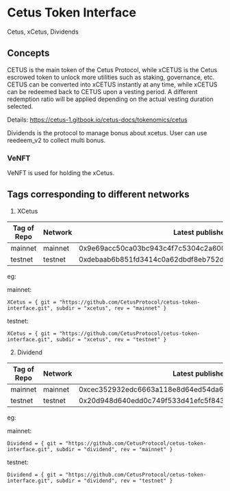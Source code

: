 # Cetus Token Interface

Cetus, xCetus, Dividends

## Concepts

CETUS is the main token of the Cetus Protocol, while xCETUS is the Cetus escrowed token to unlock more utilities such as staking, governance, etc. CETUS can be converted into xCETUS instantly at any time, while xCETUS can be redeemed back to CETUS upon a vesting period. A different redemption ratio will be applied depending on the actual vesting duration selected.

Details: https://cetus-1.gitbook.io/cetus-docs/tokenomics/cetus

Dividends is the protocol to manage bonus about xcetus. User can use reedeem_v2 to collect multi bonus.

### VeNFT

VeNFT is used for holding the xCetus.

## Tags corresponding to different networks

1. XCetus

| Tag of Repo | Network | Latest published at address                                        |
| ----------- | ------- | ------------------------------------------------------------------ |
| mainnet     | mainnet | 0x9e69acc50ca03bc943c4f7c5304c2a6002d507b51c11913b247159c60422c606 |
| testnet     | testnet | 0xdebaab6b851fd3414c0a62dbdf8eb752d6b0d31f5cfce5e38541bc6c6daa8966 |

eg:

mainnet:

```
XCetus = { git = "https://github.com/CetusProtocol/cetus-token-interface.git", subdir = "xcetus", rev = "mainnet" }
```

testnet:

```
XCetus = { git = "https://github.com/CetusProtocol/cetus-token-interface.git", subdir = "xcetus", rev = "testnet" }
```

2. Dividend

| Tag of Repo | Network | Latest published at address                                        |
| ----------- | ------- | ------------------------------------------------------------------ |
| mainnet     | mainnet | 0xcec352932edc6663a118e8d64ed54da6b8107e8719603bf728f80717592cd9e8 |
| testnet     | testnet | 0x20d948d640edd0c749f533d41efc5f843f212d441220324ad7959c6e1d281828 |

eg:

mainnet:

```
Dividend = { git = "https://github.com/CetusProtocol/cetus-token-interface.git", subdir = "dividend", rev = "mainnet" }
```

testnet:

```
Dividend = { git = "https://github.com/CetusProtocol/cetus-token-interface.git", subdir = "dividend", rev = "testnet" }
```
